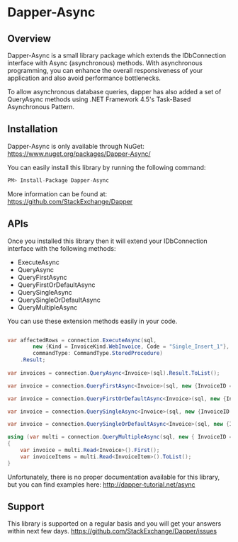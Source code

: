 # Dapper-Async

## Overview

Dapper-Async is a small library package which extends the IDbConnection interface with Async (asynchronous) methods. With asynchronous programming, you can enhance the overall responsiveness of your application and also avoid performance bottlenecks. 

To allow asynchronous database queries, dapper has also added a set of QueryAsync methods using .NET Framework 4.5's Task-Based Asynchronous Pattern.

## Installation

Dapper-Async is only available through NuGet: <a href="https://www.nuget.org/packages/Dapper-Async/" target="_blank">https://www.nuget.org/packages/Dapper-Async/</a>

You can easily install this library by running the following command:
```csharp
PM> Install-Package Dapper-Async 
```

More information can be found at: <a href="https://github.com/StackExchange/Dapper" target="_blank">https://github.com/StackExchange/Dapper</a>

## APIs

Once you installed this library then it will extend your IDbConnection interface with the following methods:

- ExecuteAsync
- QueryAsync
- QueryFirstAsync
- QueryFirstOrDefaultAsync
- QuerySingleAsync
- QuerySingleOrDefaultAsync
- QueryMultipleAsync

You can use these extension methods easily in your code.

```csharp

var affectedRows = connection.ExecuteAsync(sql,
        new {Kind = InvoiceKind.WebInvoice, Code = "Single_Insert_1"},
        commandType: CommandType.StoredProcedure)
    .Result;
    
var invoices = connection.QueryAsync<Invoice>(sql).Result.ToList();

var invoice = connection.QueryFirstAsync<Invoice>(sql, new {InvoiceID = 1}).Result;

var invoice = connection.QueryFirstOrDefaultAsync<Invoice>(sql, new {InvoiceID = 1}).Result;

var invoice = connection.QuerySingleAsync<Invoice>(sql, new {InvoiceID = 1}).Result;

var invoice = connection.QuerySingleOrDefaultAsync<Invoice>(sql, new {InvoiceID = 1}).Result;

using (var multi = connection.QueryMultipleAsync(sql, new { InvoiceID = 1 }).Result)
{
    var invoice = multi.Read<Invoice>().First();
    var invoiceItems = multi.Read<InvoiceItem>().ToList();
}

```

Unfortunately, there is no proper documentation available for this library, but you can find examples here: <a href="http://dapper-tutorial.net/async" target="_blank">http://dapper-tutorial.net/async</a>

## Support

This library is supported on a regular basis and you will get your answers within next few days. <a href="https://github.com/StackExchange/Dapper/issues">https://github.com/StackExchange/Dapper/issues</a>
